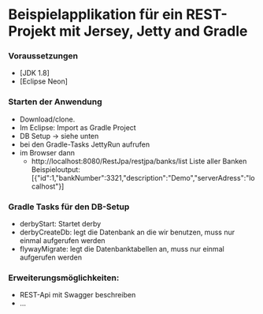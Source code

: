 # Beispielapplikation f&uuml;r ein REST-Projekt mit Jersey, Jetty and Gradle

### Voraussetzungen
- [JDK 1.8]
- [Eclipse Neon]

### Starten der Anwendung

 - Download/clone.
 - Im Eclipse: Import as Gradle Project
 - DB Setup -> siehe unten
 - bei den Gradle-Tasks JettyRun aufrufen
 - im Browser dann 
    - http://localhost:8080/RestJpa/restjpa/banks/list Liste aller Banken
    Beispieloutput: [{"id":1,"bankNumber":3321,"description":"Demo","serverAdress":"localhost"}]

### Gradle Tasks f&uuml;r den DB-Setup
 - derbyStart: Startet derby
 - derbyCreateDb: legt die Datenbank an die wir benutzen, muss nur einmal aufgerufen werden
 - flywayMigrate: legt die Datenbanktabellen an, muss nur einmal aufgerufen werden

### Erweiterungsm&ouml;glichkeiten:
 - REST-Api mit Swagger beschreiben
 - ...
 
 